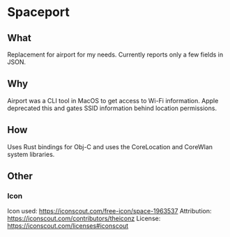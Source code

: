 # Spaceport

## What
Replacement for airport for my needs. Currently reports only a few fields in JSON. 

## Why
Airport was a CLI tool in MacOS to get access to Wi-Fi information. Apple deprecated this and gates
SSID information behind location permissions. 

## How
Uses Rust bindings for Obj-C and uses the CoreLocation and CoreWlan system libraries. 

## Other
### Icon

Icon used: https://iconscout.com/free-icon/space-1963537
Attribution: https://iconscout.com/contributors/theiconz
License: https://iconscout.com/licenses#iconscout
